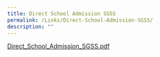 ```yaml
---
title: Direct School Admission SGSS
permalink: /Links/Direct-School-Admission-SGSS/
description: ""
---
```

[Direct_School_Admission_SGSS.pdf](/files/Direct_School_Admission_SGSS.pdf)